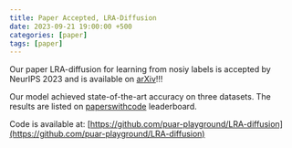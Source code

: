 ```yaml
---
title: Paper Accepted, LRA-Diffusion
date: 2023-09-21 19:00:00 +500
categories: [paper]
tags: [paper]
---
```

Our paper LRA-diffusion for learning from nosiy labels is accepted by NeurIPS 2023 and is available on [arXiv](https://arxiv.org/abs/2305.19518)!!! <br />

Our model achieved state-of-the-art accuracy on three datasets. The results are listed on [paperswithcode](https://paperswithcode.com/paper/label-retrieval-augmented-diffusion-models) leaderboard.

Code is available at: [https://github.com/puar-playground/LRA-diffusion](https://github.com/puar-playground/LRA-diffusion)




